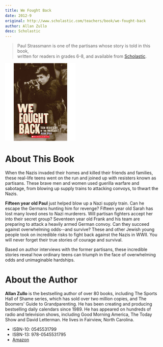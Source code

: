 ```yaml
---
title: We Fought Back
date: 2012-9
original: http://www.scholastic.com/teachers/book/we-fought-back
author: Allan Zullo
desc: Scholastic
---
```


> Paul Strassmann is one of the partisans whose story is told
> in this book, <br/>written for readers in grades 6-8, and available
> from [Scholastic](http://www.scholastic.com/teachers/book/we-fought-back).

![We Fought Back: book cover](we-fought.jpg)

# About This Book

When the Nazis invaded their homes and killed their friends and
families, these real-life teens went on the run and joined up with
resisters known as partisans. These brave men and women used guerilla
warfare and sabotage, from blowing up supply trains to attacking
convoys, to thwart the Nazis.

**Fifteen year old Paul** just helped blow up a Nazi supply train. Can he
escape the Germans hunting him for revenge? Fifteen year old Sarah has
lost many loved ones to Nazi murderers. Will partisan fighters accept
her into their secret group? Seventeen year old Frank and his team are
preparing to attack a heavily armed German convoy. Can they succeed
against overwhelming odds--and survive? These and other Jewish young
people took on incredible risks to fight back against the Nazis in
WWII. You will never forget their true stories of courage and
survival.

Based on author interviews with the former partisans, these incredible
stories reveal how ordinary teens can triumph in the face of
overwhelming odds and unimaginable hardships.

# About the Author

**Allan Zullo** is the bestselling author of over 80 books, including The
Sports Hall of Shame series, which has sold over two million copies,
and The Boomers' Guide to Grandparenting. He has been creating and
producing bestselling daily calendars since 1989. He has appeared on
hundreds of radio and television shows, including Good Morning
America, The Today Show and David Letterman. He lives in Fairview,
North Carolina.

* ISBN-10: 0545531799
* ISBN-13: 978-0545531795
* [Amazon](http://www.amazon.com/We-Fought-Back-Resisters-Holocaust/dp/0545531799)
